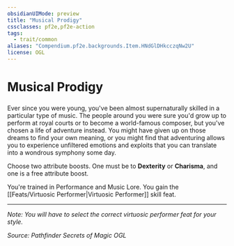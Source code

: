 ```yaml
---
obsidianUIMode: preview
title: "Musical Prodigy"
cssclasses: pf2e,pf2e-action
tags:
  - trait/common
aliases: "Compendium.pf2e.backgrounds.Item.HNdGlDHkcczqNw2U"
license: OGL
---
```

# Musical Prodigy

### 






Ever since you were young, you've been almost supernaturally skilled in a particular type of music. The people around you were sure you'd grow up to perform at royal courts or to become a world-famous composer, but you've chosen a life of adventure instead. You might have given up on those dreams to find your own meaning, or you might find that adventuring allows you to experience unfiltered emotions and exploits that you can translate into a wondrous symphony some day.

Choose two attribute boosts. One must be to **Dexterity** or **Charisma**, and one is a free attribute boost.

You're trained in Performance and Music Lore. You gain the [[Feats/Virtuosic Performer|Virtuosic Performer]] skill feat.

* * *

_Note: You will have to select the correct virtuosic performer feat for your style._

*Source: Pathfinder Secrets of Magic*
*OGL*